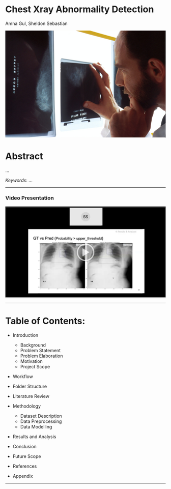 # Chest Xray Abnormality Detection

Amna Gul, Sheldon Sebastian

![](saved_images/banner.jpg)

# Abstract

...

*Keywords*: ...

----------------------------
### Video Presentation

![](saved_images/video_presentation.png)

----------------------------
# Table of Contents:

- Introduction
    - Background
    - Problem Statement
    - Problem Elaboration
    - Motivation
    - Project Scope


- Workflow


- Folder Structure


- Literature Review


- Methodology
    - Dataset Description
    - Data Preprocessing
    - Data Modelling
    

- Results and Analysis


- Conclusion


- Future Scope


- References


- Appendix

--------------------

